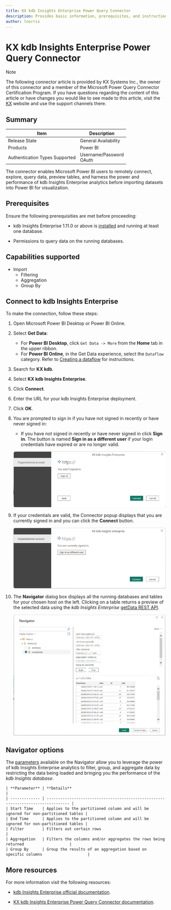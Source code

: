 ```yaml
---
title: KX kdb Insights Enterprise Power Query Connector
description: Provides basic information, prerequisites, and instructions on how to connect to kdb Insights Enterprise
author: lnorris
---
```


# KX kdb Insights Enterprise Power Query Connector

> [!NOTE]
> The following connector article is provided by KX Systems Inc., the owner of this connector and a member of the Microsoft Power Query Connector Certification Program. If you have questions regarding the content of this article or have changes you would like to see made to this article, visit the [KX](www.kx.com) website and use the support channels there.


## Summary

| Item	                        | Description                 |
| ------------------------------ | --------------------------- |
| Release State                  | General Availability        |
| Products                       | Power BI                    |
| Authentication Types Supported | Username/Password<br/>OAuth |

The connector enables Microsoft Power BI users to remotely connect, explore, query data, preview tables, and harness the power and performance of kdb Insights Enterprise analytics before importing datasets into Power BI for visualization.


## Prerequisites

Ensure the following prerequisities are met before proceeding:

* kdb Insights Enterprise 1.11.0 or above is [installed](https://code.kx.com/insights/enterprise/getting-started/index.html) and running at least one database.

* Permissions to query data on the running databases.


## Capabilities supported

* Import
    * Filtering
    * Aggregation
    * Group By


## Connect to kdb Insights Enterprise 

To make the connection, follow these steps:

1. Open Microsoft Power BI Desktop or Power BI Online.

1.  Select **Get Data**:
    - For **Power BI Desktop**, click `Get Data -> More` from the **Home** tab in the upper ribbon.
    - For **Power BI Online**, in the Get Data experience, select the `Dataflow` category. Refer to [Creating a dataflow](https://learn.microsoft.com/en-us/power-bi/transform-model/dataflows/dataflows-create) for instructions.

1. Search for **KX kdb**.

1. Select **KX kdb Insights Enterprise**.

1. Click **Connect**.

1. Enter the URL for your kdb Insights Enterprise deployment.

1. Click **OK**.

1. You are prompted to sign in if you have not signed in recently or have never signed in:

    - If you have not signed in recently or have never signed in click **Sign in**. The button is named **Sign in as a different user** if your login credentials have expired or are no longer valid.

   ![KX Insights Enterprise instance information.](./media/kx-kdb-insights-enterprise/powerbi-signin.png)
   
1. If your credentials are valid, the Connector popup displays that you are currently signed in and you can click the **Connect** button.

   ![KX Insights Enterprise signin popup.](./media/kx-kdb-insights-enterprise/powerbi-signedin.png)

1. The **Navigator** dialog box displays all the running databases and tables for your chosen host on the left. Clicking on a table returns a preview of the selected data using the _kdb Insights Enterprise_ [getData REST API](https://code.kx.com/insights/api/database/query/get-data.html).

   ![KX Insights Enterprise preview page.](./media/kx-kdb-insights-enterprise/powerbi-preview.png)

## Navigator options

The [parameters](https://code.kx.com/insights/enterprise/integrations/powerbi/powerbi-import.html#parameters) available on the Navigator allow you to leverage the power of kdb Insights Enterprise analytics to filter, group, and aggregate data by restricting the data being loaded and bringing you the performance of the _kdb Insights database_.


    | **Parameter** | **Details**                                                                      |
    | ------------- | -------------------------------------------------------------------------------- |
    | Start Time    | Applies to the partitioned column and will be ignored for non-partitioned tables |
    | End Time      | Applies to the partitioned column and will be ignored for non-partitioned tables |
    | Filter        | Filters out certain rows                                                         |
    | Aggregation   | Filters the columns and/or aggregates the rows being returned                    |
    | Group By      | Group the results of an aggregation based on specific columns                    |


## More resources

For more information visit the following resources:

* [kdb Insights Enterprise official documentation](https://code.kx.com/insights/enterprise/index.html).

* [KX kdb Insights Enterprise Power Query Connector documentation](https://code.kx.com/insights/enterprise/integrations/powerbi/powerbi-import.html).
